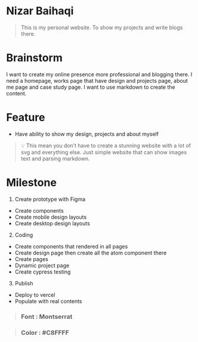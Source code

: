 # Nizar Baihaqi

> This is my personal website. To show my projects and write blogs there.

# Brainstorm

I want to create my online presence more professional and blogging there. I need a homepage, works page that have design and projects page, about me page and case study page. I want to use markdown to create the content.

# Feature

- Have ability to show my design, projects and about myself

> 💡 This mean you don’t have to create a stunning website with a lot of svg and everything else. Just simple website that can show images text and parsing markdown.

# Milestone

1. Create prototype with Figma
- Create components
- Create mobile design layouts
- Create desktop design layouts
2. Coding
- Create components that rendered in all pages
- Create design page then create all the atom component there
- Create pages
- Dynamic project page
- Create cypress testing
3. Publish
- Deploy to vercel
- Populate with real contents

> ### Font : Montserrat

> ### Color : #C8FFFF